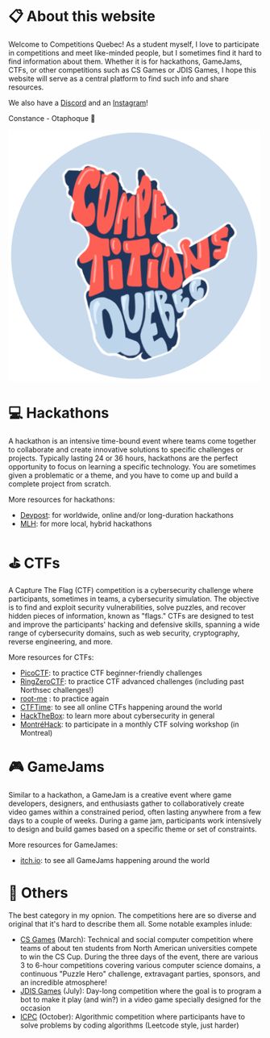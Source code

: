 # 📋 About this website

Welcome to Competitions Quebec! As a student myself, I love to participate in competitions and meet like-minded people, but I sometimes find it hard to find information about them. Whether it is for hackathons, GameJams, CTFs, or other competitions such as CS Games or JDIS Games, I hope this website will serve as a central platform to find such info and share resources. 

We also have a [Discord](https://discord.gg/UYAk93a2ZS) and an [Instagram](https://www.instagram.com/competitionsquebec.ca/)!

Constance - Otaphoque 🦭

![Da logo](../static/images/logo3.png)

# 💻 Hackathons

A hackathon is an intensive time-bound event where teams come together to collaborate and create innovative solutions to specific challenges or projects. Typically lasting 24 or 36 hours, hackathons are the perfect opportunity to focus on learning a specific technology. You are sometimes given a problematic or a theme, and you have to come up and build a complete project from scratch.

More resources for hackathons:
- [Devpost](https://devpost.com/): for worldwide, online and/or long-duration hackathons
- [MLH](https://mlh.io/): for more local, hybrid hackathons

# ⛳️ CTFs

A Capture The Flag (CTF) competition is a cybersecurity challenge where participants, sometimes in teams, a cybersecurity simulation. The objective is to find and exploit security vulnerabilities, solve puzzles, and recover hidden pieces of information, known as "flags." CTFs are designed to test and improve the participants' hacking and defensive skills, spanning a wide range of cybersecurity domains, such as web security, cryptography, reverse engineering, and more.

More resources for CTFs:
- [PicoCTF](https://picoctf.org/): to practice CTF beginner-friendly challenges
- [RingZeroCTF](https://ringzer0ctf.com/): to practice CTF advanced challenges (including past Northsec challenges!)
- [root-me](https://www.root-me.org/?lang=en) : to practice again
- [CTFTime](https://ctftime.org/): to see all online CTFs happening around the world
- [HackTheBox](https://www.hackthebox.com/): to learn more about cybersecurity in general
- [MontréHack](https://montrehack.ca/): to participate in a monthly CTF solving workshop (in Montreal)

# 🎮 GameJams

Similar to a hackathon, a GameJam is a creative event where game developers, designers, and enthusiasts gather to collaboratively create video games within a constrained period, often lasting anywhere from a few days to a couple of weeks. During a game jam, participants work intensively to design and build games based on a specific theme or set of constraints.

More resources for GameJames:
- [itch.io](https://itch.io/jams): to see all GameJams happening around the world

# 👾 Others

The best category in my opnion. The competitions here are so diverse and original that it's hard to describe them all. Some notable examples inlude: 
- [CS Games](https://csgames.org/) (March): Technical and social computer competition where teams of about ten students from North American universities compete to win the CS Cup. During the three days of the event, there are various 3 to 6-hour competitions covering various computer science domains, a continuous "Puzzle Hero" challenge, extravagant parties, sponsors, and an incredible atmosphere!
- [JDIS Games](https://jdis.ca/) (July): Day-long competition where the goal is to program a bot to make it play (and win?) in a video game specially designed for the occasion
- [ICPC](https://na.icpc.global/nena/) (October): Algorithmic competition where participants have to solve problems by coding algorithms (Leetcode style, just harder)